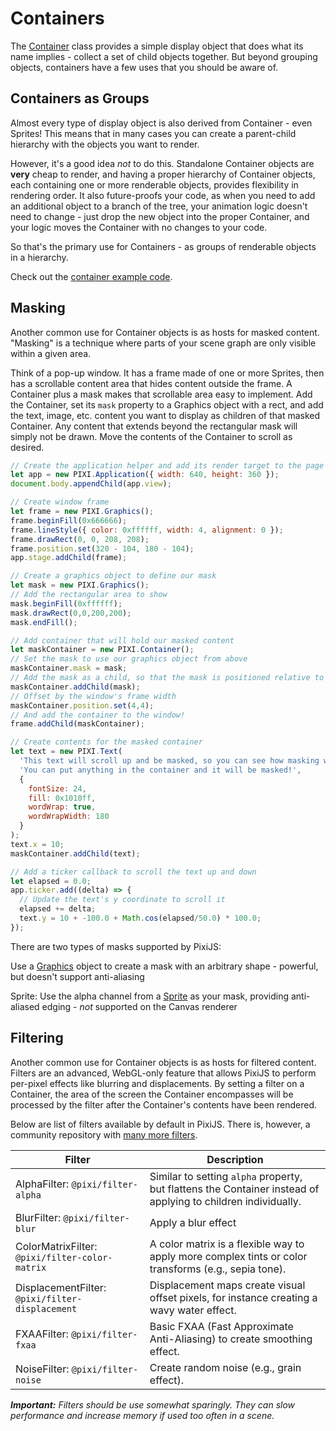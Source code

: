 # Containers

The [Container](/api/classes/PIXI.Container.pixi_display) class provides a simple display object that does what its name implies - collect a set of child objects together.  But beyond grouping objects, containers have a few uses that you should be aware of.

## Containers as Groups

Almost every type of display object is also derived from Container - even Sprites!  This means that in many cases you can create a parent-child hierarchy with the objects you want to render.  

However, it's a good idea _not_ to do this.  Standalone Container objects are **very** cheap to render, and having a proper hierarchy of Container objects, each containing one or more renderable objects, provides flexibility in rendering order.  It also future-proofs your code, as when you need to add an additional object to a branch of the tree, your animation logic doesn't need to change - just drop the new object into the proper Container, and your logic moves the Container with no changes to your code.

So that's the primary use for Containers - as groups of renderable objects in a hierarchy.

Check out the [container example code](/examples/basic/container).

## Masking

Another common use for Container objects is as hosts for masked content.  "Masking" is a technique where parts of your scene graph are only visible within a given area.

Think of a pop-up window.  It has a frame made of one or more Sprites, then has a scrollable content area that hides content outside the frame.  A Container plus a mask makes that scrollable area easy to implement.  Add the Container, set its `mask` property to a Graphics object with a rect, and add the text, image, etc. content you want to display as children of that masked Container.  Any content that extends beyond the rectangular mask will simply not be drawn.  Move the contents of the Container to scroll as desired.

```javascript
// Create the application helper and add its render target to the page
let app = new PIXI.Application({ width: 640, height: 360 });
document.body.appendChild(app.view);

// Create window frame
let frame = new PIXI.Graphics();
frame.beginFill(0x666666);
frame.lineStyle({ color: 0xffffff, width: 4, alignment: 0 });
frame.drawRect(0, 0, 208, 208);
frame.position.set(320 - 104, 180 - 104);
app.stage.addChild(frame);

// Create a graphics object to define our mask
let mask = new PIXI.Graphics();
// Add the rectangular area to show
mask.beginFill(0xffffff);
mask.drawRect(0,0,200,200);
mask.endFill();

// Add container that will hold our masked content
let maskContainer = new PIXI.Container();
// Set the mask to use our graphics object from above
maskContainer.mask = mask;
// Add the mask as a child, so that the mask is positioned relative to its parent
maskContainer.addChild(mask);
// Offset by the window's frame width
maskContainer.position.set(4,4);
// And add the container to the window!
frame.addChild(maskContainer);

// Create contents for the masked container
let text = new PIXI.Text(
  'This text will scroll up and be masked, so you can see how masking works.  Lorem ipsum and all that.\n\n' +
  'You can put anything in the container and it will be masked!',
  {
    fontSize: 24,
    fill: 0x1010ff,
    wordWrap: true,
    wordWrapWidth: 180
  }
);
text.x = 10;
maskContainer.addChild(text);

// Add a ticker callback to scroll the text up and down
let elapsed = 0.0;
app.ticker.add((delta) => {
  // Update the text's y coordinate to scroll it
  elapsed += delta;
  text.y = 10 + -100.0 + Math.cos(elapsed/50.0) * 100.0;
});
```

There are two types of masks supported by PixiJS:

Use a [Graphics](/api/classes/PIXI.Graphics.pixi_graphics) object to create a mask with an arbitrary shape - powerful, but doesn't support anti-aliasing

Sprite: Use the alpha channel from a [Sprite](/api/classes/PIXI.Sprite.pixi_sprite) as your mask, providing anti-aliased edging - _not_ supported on the Canvas renderer

## Filtering

Another common use for Container objects is as hosts for filtered content.  Filters are an advanced, WebGL-only feature that allows PixiJS to perform per-pixel effects like blurring and displacements.  By setting a filter on a Container, the area of the screen the Container encompasses will be processed by the filter after the Container's contents have been rendered.

Below are list of filters available by default in PixiJS. There is, however, a community repository with [many more filters](https://github.com/pixijs/filters).

| Filter                                                                                 | Description                                                                                                   |
| ---                                                                                    | ---                                                                                                           |
| AlphaFilter: `@pixi/filter-alpha`                      | Similar to setting `alpha` property, but flattens the Container instead of applying to children individually. |
| BlurFilter: `@pixi/filter-blur`                         | Apply a blur effect                                                                                           |
| ColorMatrixFilter: `@pixi/filter-color-matrix`   | A color matrix is a flexible way to apply more complex tints or color transforms (e.g., sepia tone).          |
| DisplacementFilter: `@pixi/filter-displacement` | Displacement maps create visual offset pixels, for instance creating a wavy water effect.                     |
| FXAAFilter: `@pixi/filter-fxaa`                         | Basic FXAA (Fast Approximate Anti-Aliasing) to create smoothing effect.                                       |
| NoiseFilter: `@pixi/filter-noise`                      | Create random noise (e.g., grain effect).                                                                     |

_**Important:** Filters should be use somewhat sparingly. They can slow performance and increase memory if used too often in a scene._ 

